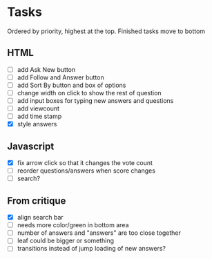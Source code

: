 # Tasks

Ordered by priority, highest at the top. Finished tasks move to bottom

## HTML
 - [ ] add Ask New button
 - [ ] add Follow and Answer button
 - [ ] add Sort By button and box of options
 - [ ] change width on click to show the rest of question
 - [ ] add input boxes for typing new answers and questions
 - [ ] add viewcount
 - [ ] add time stamp
 - [x] style answers

## Javascript
 - [x] fix arrow click so that it changes the vote count
 - [ ] reorder questions/answers when score changes
 - [ ] search?

## From critique
 - [x] align search bar
 - [ ] needs more color/green in bottom area
 - [ ] number of answers and "answers" are too close together
 - [ ] leaf could be bigger or something
 - [ ] transitions instead of jump loading of new answers?
